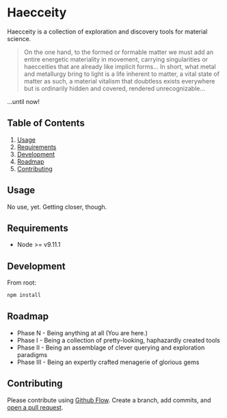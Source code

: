 # Haecceity

Haecceity is a collection of exploration and discovery tools for material science.

> On the one hand, to the formed or formable matter we must add an entire energetic materiality in movement, carrying singularities or haecceities that are already like implicit forms... In short, what metal and metallurgy bring to light is a life inherent to matter, a vital state of matter as such, a material vitalism that doubtless exists everywhere but is ordinarily hidden and covered, rendered unrecognizable...

...until now!

## Table of Contents

1. [Usage](#usage)
1. [Requirements](#requirements)
1. [Development](#development)
1. [Roadmap](#roadmap)
1. [Contributing](#contributing)

## Usage

No use, yet. Getting closer, though.

## Requirements

- Node >= v9.11.1

## Development

From root:

```sh
npm install
```

## Roadmap

- Phase N - Being anything at all (You are here.)
- Phase I - Being a collection of pretty-looking, haphazardly created tools
- Phase II - Being an assemblage of clever querying and exploration paradigms
- Phase III - Being an expertly crafted menagerie of glorious gems

## Contributing

Please contribute using [Github Flow](https://guides.github.com/introduction/flow/). Create a branch, add commits, and [open a pull request](https://github.com/NomadScience/Haecceity/compare/).